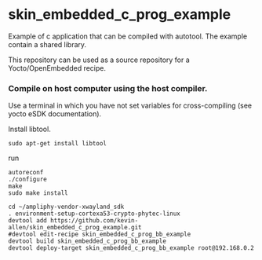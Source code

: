 skin_embedded_c_prog_example
==========

Example of c application that can be compiled with autotool. The example contain a shared library.

This repository can be used as a source repository for a Yocto/OpenEmbedded recipe.


### Compile on host computer using the host compiler.

Use a terminal in which you have not set variables for cross-compiling (see yocto eSDK documentation).


Install libtool.

```
sudo apt-get install libtool
```

run

```
autoreconf
./configure 
make
sudo make install
```




```
cd ~/ampliphy-vendor-xwayland_sdk
. environment-setup-cortexa53-crypto-phytec-linux
devtool add https://github.com/kevin-allen/skin_embedded_c_prog_example.git
#devtool edit-recipe skin_embedded_c_prog_bb_example
devtool build skin_embedded_c_prog_bb_example
devtool deploy-target skin_embedded_c_prog_bb_example root@192.168.0.2
